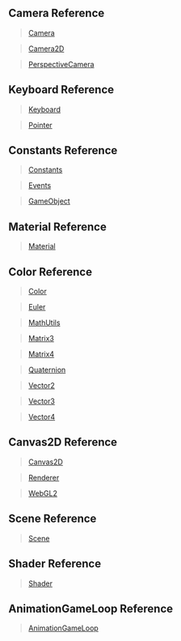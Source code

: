 ## Camera Reference 
> [Camera](Camera.md) 

> [Camera2D](Camera2D.md) 

> [PerspectiveCamera](PerspectiveCamera.md) 

## Keyboard Reference 
> [Keyboard](Keyboard.md) 

> [Pointer](Pointer.md) 

## Constants Reference 
> [Constants](Constants.md) 

> [Events](Events.md) 

> [GameObject](GameObject.md) 

## Material Reference 
> [Material](Material.md) 

## Color Reference 
> [Color](Color.md) 

> [Euler](Euler.md) 

> [MathUtils](MathUtils.md) 

> [Matrix3](Matrix3.md) 

> [Matrix4](Matrix4.md) 

> [Quaternion](Quaternion.md) 

> [Vector2](Vector2.md) 

> [Vector3](Vector3.md) 

> [Vector4](Vector4.md) 

## Canvas2D Reference 
> [Canvas2D](Canvas2D.md) 

> [Renderer](Renderer.md) 

> [WebGL2](WebGL2.md) 

## Scene Reference 
> [Scene](Scene.md) 

## Shader Reference 
> [Shader](Shader.md) 

## AnimationGameLoop Reference 
> [AnimationGameLoop](AnimationGameLoop.md) 

